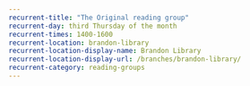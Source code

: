 ```yaml
---
recurrent-title: "The Original reading group"
recurrent-day: third Thursday of the month
recurrent-times: 1400-1600
recurrent-location: brandon-library
recurrent-location-display-name: Brandon Library
recurrent-location-display-url: /branches/brandon-library/
recurrent-category: reading-groups
---
```

